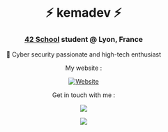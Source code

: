 <h1 align="center">⚡ kemadev ⚡</h1>
<h3 align="center">
  <p>
    <a href="https://42lyon.fr">42 School</a> student @ Lyon, France
  </p>
</h3>

<p align="center">👥 Cyber security passionate and high-tech enthusiast</p>

<p align="center">
  <a>
    My website :
  <a>
</p>
    
<p align="center">
  <a href="https://kemadev.fr/presentation">
    <img alt="Website" src="https://img.shields.io/website?down_color=red&down_message=down&label=kemadev.fr&up_color=light-green&up_message=up&url=https%3A%2F%2Fkemadev.fr&style=for-the-badge&logo=HTML5&logoColor=white">
  </a>
</p>

<p align="center">Get in touch with me :</p>

<p align="center">
  <a href="https://www.linkedin.com/in/jeremy-jourdan-kemadev/">
    <img src="https://img.shields.io/badge/-LinkedIn-blue?style=for-the-badge&logo=LinkedIn&logoColor=white"></img>
  </a>
</p>

<p align="center">
  <a href="mailto:zq5mkuqs@duck.com">
    <img src="https://img.shields.io/badge/-Mail-blue?style=for-the-badge&logo=ProtonMail&logoColor=white"></img>
  </a>
</p>
